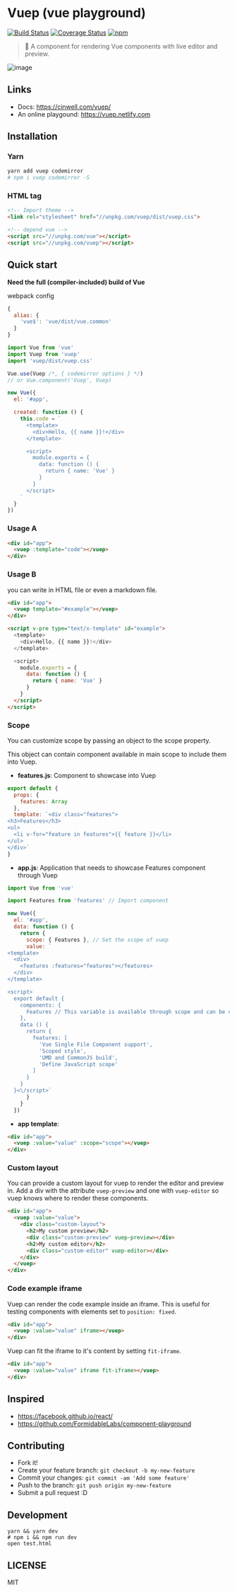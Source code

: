 # Vuep (vue playground)

[![Build Status](https://travis-ci.org/QingWei-Li/vuep.svg?branch=master)](https://travis-ci.org/QingWei-Li/vuep)
[![Coverage Status](https://coveralls.io/repos/github/QingWei-Li/vuep/badge.svg?branch=master)](https://coveralls.io/github/QingWei-Li/vuep?branch=master)
[![npm](https://img.shields.io/npm/v/vuep.svg)](https://www.npmjs.com/package/vuep)


> 🎡 A component for rendering Vue components with live editor and preview.



![image](https://cloud.githubusercontent.com/assets/7565692/21482443/093e4970-cbaf-11e6-89f0-eae73fc49741.png)

## Links

- Docs: https://cinwell.com/vuep/
- An online playgound: https://vuep.netlify.com



## Installation

### Yarn
```bash
yarn add vuep codemirror
# npm i vuep codemirror -S
```

### HTML tag

```html
<!-- Import theme -->
<link rel="stylesheet" href="//unpkg.com/vuep/dist/vuep.css">

<!-- depend vue -->
<script src="//unpkg.com/vue"></script>
<script src="//unpkg.com/vuep"></script>
```

## Quick start

**Need the full (compiler-included) build of Vue**

webpack config
```javascript
{
  alias: {
    'vue$': 'vue/dist/vue.common'
  }
}
```

```javascript
import Vue from 'vue'
import Vuep from 'vuep'
import 'vuep/dist/vuep.css'

Vue.use(Vuep /*, { codemirror options } */)
// or Vue.component('Vuep', Vuep)

new Vue({
  el: '#app',

  created: function () {
    this.code = `
      <template>
        <div>Hello, {{ name }}!</div>
      </template>

      <script>
        module.exports = {
          data: function () {
            return { name: 'Vue' }
          }
        }
      </script>
    `
  }
})
```


### Usage A
```html
<div id="app">
  <vuep :template="code"></vuep>
</div>
```


### Usage B
you can write in HTML file or even a markdown file.

```html
<div id="app">
  <vuep template="#example"></vuep>
</div>

<script v-pre type="text/x-template" id="example">
  <template>
    <div>Hello, {{ name }}!</div>
  </template>

  <script>
    module.exports = {
      data: function () {
        return { name: 'Vue' }
      }
    }
  </script>
</script>
```

### Scope

You can customize scope by passing an object to the scope property. 

This object can contain component available in main scope to include them into Vuep.

- **features.js**: Component to showcase into Vuep
```javascript
export default {
  props: {
    features: Array
  },
  template: `<div class="features">
<h3>Features</h3>
<ul>
  <li v-for="feature in features">{{ feature }}</li>
</ul>
</div>`
}
```

- **app.js**: Application that needs to showcase Features component through Vuep
```javascript
import Vue from 'vue'

import Features from 'features' // Import component

new Vue({
  el: '#app',
  data: function () {
    return {
      scope: { Features }, // Set the scope of vuep
      value: `
<template>
  <div>
    <features :features="features"></features>
  </div>
</template>

<script>
  export default {
    components: {
      Features // This variable is available through scope and can be used to register component
    },
    data () {
      return {
        features: [
          'Vue Single File Component support',
          'Scoped style',
          'UMD and CommonJS build',
          'Define JavaScript scope'
        ]
      }
    }
  }<\/script>`
      }
    }
  })
```

- **app template**: 
```html
<div id="app">
  <vuep :value="value" :scope="scope"></vuep>
</div>
```

### Custom layout

You can provide a custom layout for vuep to render the editor and preview in.
Add a div with the attribute `vuep-preview` and one with `vuep-editor` so vuep knows where to render these components.

```html
<div id="app">
  <vuep :value="value">
    <div class="custom-layout">
      <h2>My custom preview</h2>
      <div class="custom-preview" vuep-preview></div>
      <h2>My custom editor</h2>
      <div class="custom-editor" vuep-editor></div>
    </div>
  </vuep>
</div>
```

### Code example iframe

Vuep can render the code example inside an iframe. This is useful for testing components with elements set to `position: fixed`.

```html
<div id="app">
  <vuep :value="value" iframe></vuep>
</div>
```

Vuep can fit the iframe to it's content by setting `fit-iframe`.

```html
<div id="app">
  <vuep :value="value" iframe fit-iframe></vuep>
</div>
```

## Inspired

- https://facebook.github.io/react/
- https://github.com/FormidableLabs/component-playground

## Contributing

- Fork it!
- Create your feature branch: `git checkout -b my-new-feature`
- Commit your changes: `git commit -am 'Add some feature'`
- Push to the branch: `git push origin my-new-feature`
- Submit a pull request :D


## Development

```shell
yarn && yarn dev
# npm i && npm run dev
open test.html
```

## LICENSE
MIT
